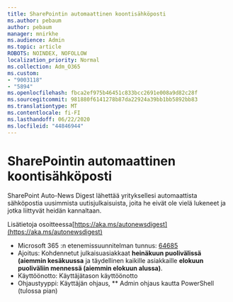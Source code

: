 ```yaml
---
title: SharePointin automaattinen koontisähköposti
ms.author: pebaum
author: pebaum
manager: mnirkhe
ms.audience: Admin
ms.topic: article
ROBOTS: NOINDEX, NOFOLLOW
localization_priority: Normal
ms.collection: Adm_O365
ms.custom:
- "9003118"
- "5894"
ms.openlocfilehash: fbca2ef975b46451c833bcc2691e008a9d82c28f
ms.sourcegitcommit: 981880f6141278b87da22924a39bb1bb5892bb83
ms.translationtype: MT
ms.contentlocale: fi-FI
ms.lasthandoff: 06/22/2020
ms.locfileid: "44846944"
---
```

# <a name="sharepoint-auto-digest-email"></a>SharePointin automaattinen koontisähköposti

SharePoint Auto-News Digest lähettää yrityksellesi automaattista sähköpostia uusimmista uutisjulkaisuista, joita he eivät ole vielä lukeneet ja jotka liittyvät heidän kannaltaan.

Lisätietoja osoitteessa[https://aka.ms/autonewsdigest](https://aka.ms/autonewsdigest)

- Microsoft 365 :n etenemissuunnitelman tunnus: [64685](https://www.microsoft.com/microsoft-365/roadmap?filters=&featureid=64685)
- Ajoitus: Kohdennetut julkaisuasiakkaat **heinäkuun puolivälissä (aiemmin kesäkuussa** ja täydellinen kaikille asiakkaille **elokuun puoliväliin mennessä (aiemmin elokuun alussa)**.
- Käyttöönotto: Käyttäjätason käyttöönotto
- Ohjaustyyppi: Käyttäjän ohjaus, ** Admin ohjaus kautta PowerShell (tulossa pian)
